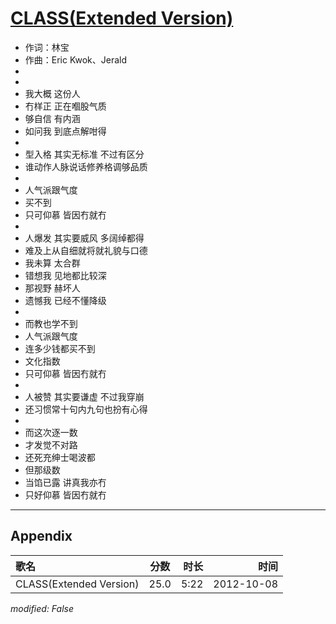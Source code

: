 # [CLASS(Extended Version)](https://music.163.com/song?id=25638415)

* 作词：林宝
* 作曲：Eric Kwok、Jerald
*
*
* 我大概 这份人
* 冇样正 正在嗰股气质
* 够自信 有内涵
* 如问我 到底点解咁得
* 
* 型入格 其实无标准 不过有区分
* 谁动作人脉说话修养格调够品质
* 
* 人气派跟气度
* 买不到
* 只可仰慕 皆因冇就冇
* 
* 人爆发 其实要威风 多阔绰都得
* 难及上从自细就将就礼貌与口德
* 我未算 太合群
* 错想我 见地都比较深
* 那视野 赫坏人
* 遗憾我 已经不懂降级
* 
* 而教也学不到
* 人气派跟气度
* 连多少钱都买不到
* 文化指数
* 只可仰慕 皆因冇就冇
* 
* 人被赞 其实要谦虚 不过我穿崩
* 还习惯常十句内九句也扮有心得
* 
* 而这次逐一数
* 才发觉不对路
* 还死充绅士喝波都
* 但那级数
* 当馅已露 讲真我亦冇
* 只好仰慕 皆因冇就冇


---

## Appendix

|歌名|分数|时长|时间|
|:---|:---:|---:|---:|
|CLASS(Extended Version)|25.0|5:22|2012-10-08

*modified: False*